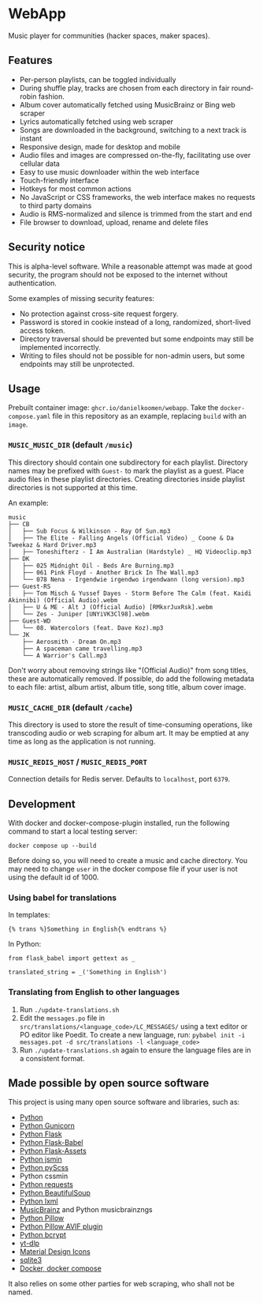 # WebApp

Music player for communities (hacker spaces, maker spaces).

## Features

- Per-person playlists, can be toggled individually
- During shuffle play, tracks are chosen from each directory in fair round-robin fashion.
- Album cover automatically fetched using MusicBrainz or Bing web scraper
- Lyrics automatically fetched using web scraper
- Songs are downloaded in the background, switching to a next track is instant
- Responsive design, made for desktop and mobile
- Audio files and images are compressed on-the-fly, facilitating use over cellular data
- Easy to use music downloader within the web interface
- Touch-friendly interface
- Hotkeys for most common actions
- No JavaScript or CSS frameworks, the web interface makes no requests to third party domains
- Audio is RMS-normalized and silence is trimmed from the start and end
- File browser to download, upload, rename and delete files

## Security notice

This is alpha-level software. While a reasonable attempt was made at good security, the program should not be exposed to the internet without authentication.

Some examples of missing security features:
- No protection against cross-site request forgery.
- Password is stored in cookie instead of a long, randomized, short-lived access token.
- Directory traversal should be prevented but some endpoints may still be implemented incorrectly.
- Writing to files should not be possible for non-admin users, but some endpoints may still be unprotected.

## Usage

Prebuilt container image: `ghcr.io/danielkoomen/webapp`. Take the `docker-compose.yaml` file in this repository as an example, replacing `build` with an `image`.

### `MUSIC_MUSIC_DIR` (default `/music`)

This directory should contain one subdirectory for each playlist. Directory names may be prefixed with `Guest-` to mark the playlist as a guest. Place audio files in these playlist directories. Creating directories inside playlist directories is not supported at this time.

An example:

```
music
├── CB
│   ├── Sub Focus & Wilkinson - Ray Of Sun.mp3
│   ├── The Elite - Falling Angels (Official Video) _ Coone & Da Tweekaz & Hard Driver.mp3
│   ├── Toneshifterz - I Am Australian (Hardstyle) _ HQ Videoclip.mp3
├── DK
│   ├── 025 Midnight Oil - Beds Are Burning.mp3
│   ├── 061 Pink Floyd - Another Brick In The Wall.mp3
│   └── 078 Nena - Irgendwie irgendwo irgendwann (long version).mp3
├── Guest-RS
│   ├── Tom Misch & Yussef Dayes - Storm Before The Calm (feat. Kaidi Akinnibi) (Official Audio).webm
│   ├── U & ME - Alt J (Official Audio) [RMkxrJuxRsk].webm
│   └── Zes - Juniper [UNYiVK3Cl98].webm
├── Guest-WD
│   └── 08. Watercolors (feat. Dave Koz).mp3
└── JK
    ├── Aerosmith - Dream On.mp3
    ├── A spaceman came travelling.mp3
    └── A Warrior's Call.mp3
```

Don't worry about removing strings like "(Official Audio)" from song titles, these are automatically removed. If possible, do add the following metadata to each file: artist, album artist, album title, song title, album cover image.

### `MUSIC_CACHE_DIR` (default `/cache`)

This directory is used to store the result of time-consuming operations, like transcoding audio or web scraping for album art. It may be emptied at any time as long as the application is not running.

### `MUSIC_REDIS_HOST` / `MUSIC_REDIS_PORT`

Connection details for Redis server. Defaults to `localhost`, port `6379`.

## Development

With docker and docker-compose-plugin installed, run the following command to start a local testing server:
```
docker compose up --build
```

Before doing so, you will need to create a music and cache directory. You may need to change `user` in the docker compose file if your user is not using the default id of 1000.

### Using babel for translations

In templates:
```
{% trans %}Something in English{% endtrans %}
```

In Python:
```
from flask_babel import gettext as _

translated_string = _('Something in English')
```

### Translating from English to other languages

1. Run `./update-translations.sh`
2. Edit the `messages.po` file in `src/translations/<language_code>/LC_MESSAGES/` using a text editor or PO editor like Poedit. To create a new language, run: `pybabel init -i messages.pot -d src/translations -l <language_code>`
3. Run `./update-translations.sh` again to ensure the language files are in a consistent format.

## Made possible by open source software

This project is using many open source software and libraries, such as:

- [Python](https://www.python.org/)
- [Python Gunicorn](https://gunicorn.org)
- [Python Flask](https://flask.palletsprojects.com)
- [Python Flask-Babel](https://python-babel.github.io/flask-babel/)
- [Python Flask-Assets](https://flask-assets.readthedocs.io/en/latest/)
- [Python jsmin](https://pypi.org/project/jsmin/)
- [Python pyScss](https://github.com/Kronuz/pyScss)
- Python cssmin
- [Python requests](https://pypi.org/project/requests)
- [Python BeautifulSoup](https://pypi.org/project/beautifulsoup4)
- [Python lxml](https://pypi.org/project/beautifulsoup4)
- [MusicBrainz](https://musicbrainz.org) and Python musicbrainzngs
- [Python Pillow](https://pillow.readthedocs.io)
- [Python Pillow AVIF plugin](https://pypi.org/project/pillow-avif-plugin/)
- [Python bcrypt](https://pypi.org/project/bcrypt/)
- [yt-dlp](https://github.com/yt-dlp/yt-dlp)
- [Material Design Icons](https://materialdesignicons.com)
- [sqlite3](https://docs.python.org/3/library/sqlite3.html)
- [Docker, docker compose](https://docs.docker.com/get-docker)

It also relies on some other parties for web scraping, who shall not be named.
